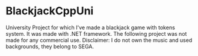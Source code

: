 # BlackjackCppUni
University Project for which I've made a blackjack game with tokens system. It was made with .NET framework. 
The following project was not made for any commercial use.
Disclaimer: I do not own the music and used backgrounds, they belong to SEGA.
